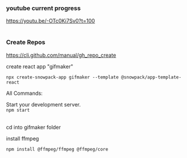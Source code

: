 
### youtube current progress
https://youtu.be/-OTc0Ki7Sv0?t=100
<br><br>

### Create Repos
https://cli.github.com/manual/gh_repo_create

create react app "gifmaker"
```
npx create-snowpack-app gifmaker --template @snowpack/app-template-react
```


All Commands:

  Start your development server. <br>
  ``npm start`` <br><br>


cd into gifmaker folder

install ffmpeg
```
npm install @ffmpeg/ffmpeg @ffmpeg/core
```
